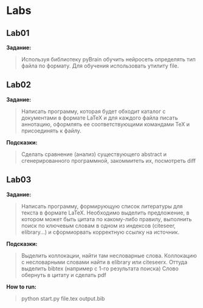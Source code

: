 # Labs
## Lab01
**Задание:**
> Используя библиотеку pyBrain обучить нейросеть определять тип файла по формату.
> Для обучения использовать утилиту file.

## Lab02
**Задание:**
> Написать программу, которая будет обходит каталог с документами в формате
> LaTeX и для каждого файла писать аннотацию, оформлять ее соответствующими командами TeX и присоединять к файлу.

**Подсказки:**
> Сделать сравнение (анализ) существующего abstract и сгенерированного программной, закоммитеть их, посмотреть diff

## Lab03
**Задание:**
> Написать программу, формирующую список литературы для текста в формате LaTeX. 
> Необходимо выделить предложение, в котором может быть цитата по какому-либо правилу, выполнить поиск по ключевым словам в одном из индексов (citeseer, elibrary...) и сформиорвать корректную ссылку
на источник.

**Подсказки:**
> Выделить коллокации, найти там несловарные слова. Коллокацию с несловарными словами найти в elibrary или citeseerx. Оттуда выделить bibtex (например с 1-го результата поиска)
> Слово обернуть в цитату и сделать pdf

**How to run:**
>  python start.py file.tex output.bib
